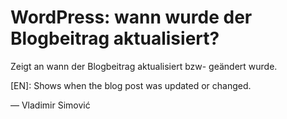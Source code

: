 # WordPress: wann wurde der Blogbeitrag aktualisiert?

Zeigt an wann der Blogbeitrag aktualisiert bzw- geändert wurde.

[EN]: Shows when the blog post was updated or changed.

&mdash; Vladimir Simović
